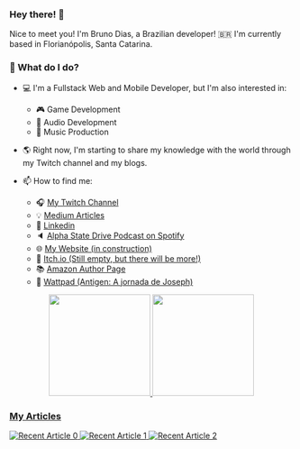 ### Hey there! :wave:  

Nice to meet you! I'm Bruno Dias, a Brazilian developer! :brazil: 
I'm currently based in Florianópolis, Santa Catarina. 

### :thinking: What do I do?  

- :computer: I'm a Fullstack Web and Mobile Developer, but I'm also interested in:
  - :video_game: Game Development
  - :musical_keyboard: Audio Development
  - :musical_score: Music Production
- :earth_americas: Right now, I'm starting to share my knowledge with the world through my Twitch channel and my blogs.

- :mailbox: How to find me:
  - :headphones: [My Twitch Channel](http://twitch.tv/brunogatts) 
  - :bulb: [Medium Articles](https://medium.com/@brunodg)
  - :office: [Linkedin](https://linkedin.com/in/brunodg89)
  - :speaker: [Alpha State Drive Podcast on Spotify](https://open.spotify.com/show/42Hxk1uWkRBnHkweyqli6b)
  - :globe_with_meridians: [My Website (in construction)](http://beveldrive.com.br)
  - :jigsaw: [Itch.io (Still empty, but there will be more!)](https://beveldrive.itch.io)
  - :books: [Amazon Author Page](https://www.amazon.com/~/e/B08X7HRTZL)
  - :open_book: [Wattpad (Antigen: A jornada de Joseph)](https://www.wattpad.com/story/276179036-antigen-a-jornada-de-joseph)

<div align="center">
    <a href="http://github.com/brunodg">
    <img height="180em" src="https://github-readme-stats.vercel.app/api?username=BrunoDG&count_private=true&show_icons=true&theme=radical&hide_rank=false" />
    <img height="180em" src="https://github-readme-stats.vercel.app/api/top-langs/?username=BrunoDG" />
</div>

### My Articles

<a target="_blank" href="https://github-readme-medium-recent-article.vercel.app/medium/@brunodg/0"><img src="https://github-readme-medium-recent-article.vercel.app/medium/@brunodg/0" alt="Recent Article 0">
<a target="_blank" href="https://github-readme-medium-recent-article.vercel.app/medium/@brunodg/1"><img src="https://github-readme-medium-recent-article.vercel.app/medium/@brunodg/1" alt="Recent Article 1">
<a target="_blank" href="https://github-readme-medium-recent-article.vercel.app/medium/@brunodg/2"><img src="https://github-readme-medium-recent-article.vercel.app/medium/@brunodg/2" alt="Recent Article 2">
